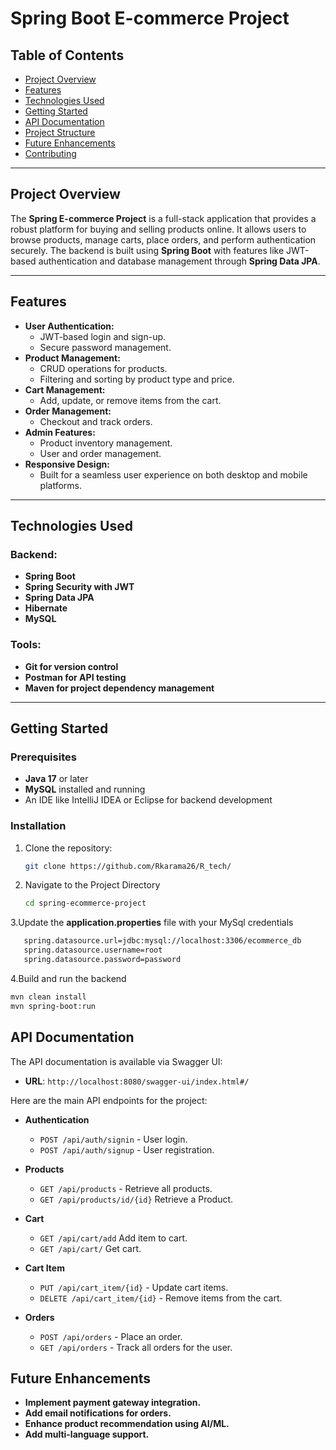 # Spring Boot E-commerce Project

## Table of Contents
- [Project Overview](#project-overview)
- [Features](#features)
- [Technologies Used](#technologies-used)
- [Getting Started](#getting-started)
- [API Documentation](#api-documentation)
- [Project Structure](#project-structure)
- [Future Enhancements](#future-enhancements)
- [Contributing](#contributing)

---

## Project Overview
The **Spring E-commerce Project** is a full-stack application that provides a robust platform for buying and selling products online. It allows users to browse products, manage carts, place orders, and perform authentication securely. The backend is built using **Spring Boot** with features like JWT-based authentication and database management through **Spring Data JPA**.

---

## Features
- **User Authentication:**
  - JWT-based login and sign-up.
  - Secure password management.
- **Product Management:**
  - CRUD operations for products.
  - Filtering and sorting by product type and price.
- **Cart Management:**
  - Add, update, or remove items from the cart.
- **Order Management:**
  - Checkout and track orders.
- **Admin Features:**
  - Product inventory management.
  - User and order management.
- **Responsive Design:** 
  - Built for a seamless user experience on both desktop and mobile platforms.

---

## Technologies Used
### Backend:
- **Spring Boot**
- **Spring Security with JWT**
- **Spring Data JPA**
- **Hibernate**
- **MySQL**

### Tools:
- **Git for version control**
- **Postman for API testing**
- **Maven for project dependency management**

---

## Getting Started

### Prerequisites
- **Java 17** or later
- **MySQL** installed and running
- An IDE like IntelliJ IDEA or Eclipse for backend development

### Installation
1. Clone the repository:
   ```bash
   git clone https://github.com/Rkarama26/R_tech/ 
   ```
2. Navigate to the Project Directory
   ```bash
   cd spring-ecommerce-project
    ```
3.Update the **application.properties** file with your MySql credentials
```bash
   spring.datasource.url=jdbc:mysql://localhost:3306/ecommerce_db
   spring.datasource.username=root
   spring.datasource.password=password
```
4.Build and run the backend
```bash
mvn clean install
mvn spring-boot:run
```

## API Documentation
The API documentation is available via Swagger UI:

- **URL**: `http://localhost:8080/swagger-ui/index.html#/`

Here are the main API endpoints for the project:

- **Authentication**
  - `POST /api/auth/signin` - User login.
  - `POST /api/auth/signup` - User registration.

- **Products**
  - `GET /api/products` - Retrieve all products.
  - `GET /api/products/id/{id}` Retrieve a Product.

- **Cart**
   - `GET /api/cart/add` Add item to cart.
   - `GET /api/cart/`  Get cart.

- **Cart Item**
  - `PUT /api/cart_item/{id}` - Update cart items.
  - `DELETE /api/cart_item/{id}` - Remove items from the cart.

- **Orders**
  - `POST /api/orders` - Place an order.
  - `GET /api/orders` - Track all orders for the user.

 
## Future Enhancements
- **Implement payment gateway integration.**
- **Add email notifications for orders.**
- **Enhance product recommendation using AI/ML.**
- **Add multi-language support.**



